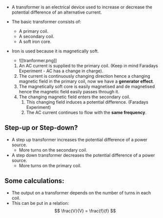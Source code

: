 - A transformer is an electrical device used to increase or decrease the potential difference of an alternative current.

- The basic transformer consists of:
	- A primary coil.
	- A secondary coil.
	- A soft iron core.
- Iron is used because it is magnetically soft.
	- ![[tranformer.png]]
	1. An AC current is supplied to the primary coil. (Keep in mind Faradays Experiment - AC has a change in charge).
	2. The current is continuously changing direction hence a changing magnetic field in the primary coil, now we have a **generator effect**.
	3. The magnetically soft core is easily magnetised and de magnetised hence the magnetic field easily passes through it.
	4. The changing magnetic field enters the secondary coil.
		1. This changing field induces a potential difference. (Faradays Experiment)
		2. The AC current continues to flow with the **same frequency**.

## Step-up or Step-down?
- A step up transformer increases the potential difference of a power source.
	- More turns on the secondary coil.
- A step down transformer decreases the potential difference of a power source.
	- More turns on the primary coil.


## Some calculations:
- The output on a transformer depends on the number of turns in each coil.
- This can be put in a relation:
$$
\frac{V}{V} = \frac{f}{f}
$$